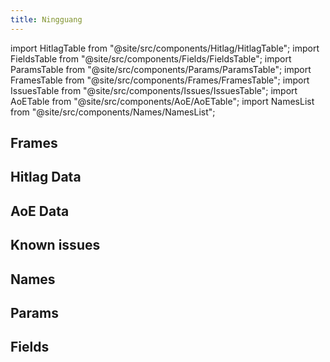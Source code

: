 ```yaml
---
title: Ningguang
---
```


import HitlagTable from "@site/src/components/Hitlag/HitlagTable";
import FieldsTable from "@site/src/components/Fields/FieldsTable";
import ParamsTable from "@site/src/components/Params/ParamsTable";
import FramesTable from "@site/src/components/Frames/FramesTable";
import IssuesTable from "@site/src/components/Issues/IssuesTable";
import AoETable from "@site/src/components/AoE/AoETable";
import NamesList from "@site/src/components/Names/NamesList";

## Frames

<FramesTable item_key="ningguang" />

## Hitlag Data

<HitlagTable item_key="ningguang" />

## AoE Data

<AoETable item_key="ningguang" />

## Known issues

<IssuesTable item_key="ningguang" />

## Names

<NamesList item_key="ningguang" />

## Params

<ParamsTable item_key="ningguang" />

## Fields

<FieldsTable item_key="ningguang" />
